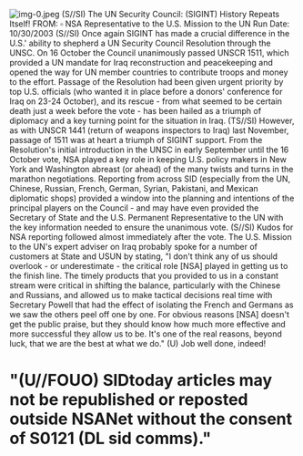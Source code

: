 ![img-0.jpeg](img-0.jpeg)
(S//SI) The UN Security Council: (SIGINT) History Repeats Itself!
FROM: $\square$ NSA Representative to the U.S. Mission to the UN
Run Date: $10 / 30 / 2003$
(S//SI) Once again SIGINT has made a crucial difference in the U.S.' ability to shepherd a UN Security Council Resolution through the UNSC. On 16 October the Council unanimously passed UNSCR 1511, which provided a UN mandate for Iraq reconstruction and peacekeeping and opened the way for UN member countries to contribute troops and money to the effort. Passage of the Resolution had been given urgent priority by top U.S. officials (who wanted it in place before a donors' conference for Iraq on 23-24 October), and its rescue - from what seemed to be certain death just a week before the vote - has been hailed as a triumph of diplomacy and a key turning point for the situation in Iraq.
(TS//SI) However, as with UNSCR 1441 (return of weapons inspectors to Iraq) last November, passage of 1511 was at heart a triumph of SIGINT support. From the Resolution's initial introduction in the UNSC in early September until the 16 October vote, NSA played a key role in keeping U.S. policy makers in New York and Washington abreast (or ahead) of the many twists and turns in the marathon negotiations. Reporting from across SID (especially from the UN, Chinese, Russian, French, German, Syrian, Pakistani, and Mexican diplomatic shops) provided a window into the planning and intentions of the principal players on the Council - and may have even provided the Secretary of State and the U.S. Permanent Representative to the UN with the key information needed to ensure the unanimous vote.
(S//SI) Kudos for NSA reporting followed almost immediately after the vote. The U.S. Mission to the UN's expert adviser on Iraq probably spoke for a number of customers at State and USUN by stating,
"I don't think any of us should overlook - or underestimate - the critical role [NSA] played in getting us to the finish line. The timely products that you provided to us in a constant stream were critical in shifting the balance, particularly with the Chinese and Russians, and allowed us to make tactical decisions real time with Secretary Powell that had the effect of isolating the French and Germans as we saw the others peel off one by one. For obvious reasons [NSA] doesn't get the public praise, but they should know how much more effective and more successful they allow us to be. It's one of the real reasons, beyond luck, that we are the best at what we do."
(U) Job well done, indeed!

# "(U//FOUO) SIDtoday articles may not be republished or reposted outside NSANet without the consent of S0121 (DL sid comms)."
